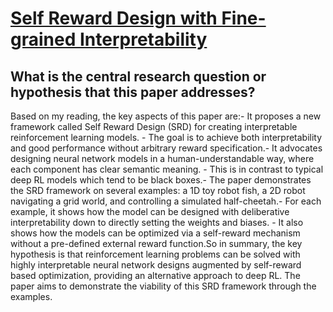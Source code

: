 # [Self Reward Design with Fine-grained Interpretability](https://arxiv.org/abs/2112.15034v3)

## What is the central research question or hypothesis that this paper addresses?

Based on my reading, the key aspects of this paper are:- It proposes a new framework called Self Reward Design (SRD) for creating interpretable reinforcement learning models. - The goal is to achieve both interpretability and good performance without arbitrary reward specification.- It advocates designing neural network models in a human-understandable way, where each component has clear semantic meaning. - This is in contrast to typical deep RL models which tend to be black boxes.- The paper demonstrates the SRD framework on several examples: a 1D toy robot fish, a 2D robot navigating a grid world, and controlling a simulated half-cheetah.- For each example, it shows how the model can be designed with deliberative interpretability down to directly setting the weights and biases. - It also shows how the models can be optimized via a self-reward mechanism without a pre-defined external reward function.So in summary, the key hypothesis is that reinforcement learning problems can be solved with highly interpretable neural network designs augmented by self-reward based optimization, providing an alternative approach to deep RL. The paper aims to demonstrate the viability of this SRD framework through the examples.
